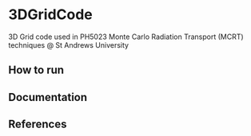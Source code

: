 # 3DGridCode
3D Grid code used in PH5023 Monte Carlo Radiation Transport (MCRT) techniques @ St Andrews University

## How to run

## Documentation

## References
